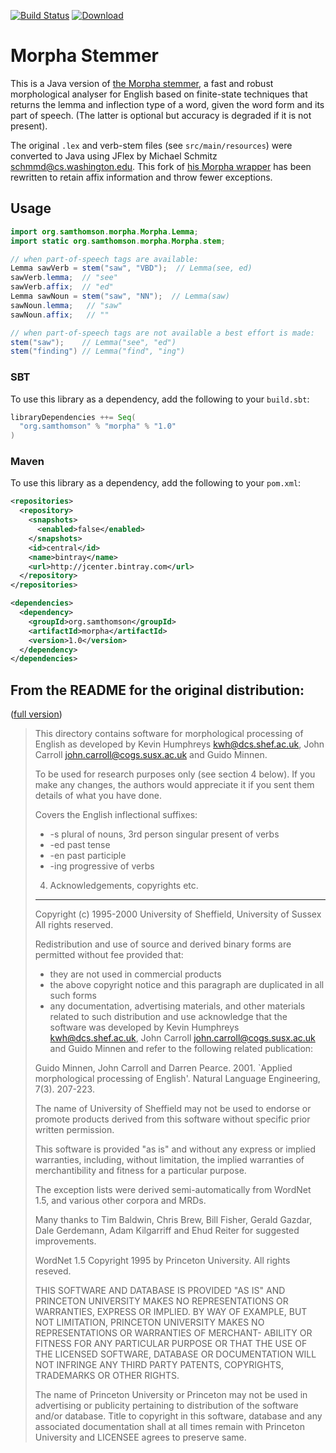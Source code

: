 [![Build Status](https://travis-ci.org/sammthomson/morpha.svg?branch=master)](https://travis-ci.org/sammthomson/morpha)
[ ![Download](https://api.bintray.com/packages/sammthomson/maven/morpha/images/download.svg) ](https://bintray.com/sammthomson/maven/morpha/_latestVersion)

# Morpha Stemmer

This is a Java version of [the Morpha stemmer](http://www.informatics.sussex.ac.uk/research/groups/nlp/carroll/morph.html),
a fast and robust morphological analyser for English based on finite-state
techniques that returns the lemma and inflection type of a word, given the word
form and its part of speech. (The latter is optional but accuracy is degraded
if it is not present).

The original `.lex` and verb-stem files (see `src/main/resources`) were converted to Java using JFlex by Michael Schmitz <schmmd@cs.washington.edu>.
This fork of [his Morpha wrapper](https://github.com/knowitall/morpha) has
been rewritten to retain affix information and throw fewer exceptions.


## Usage

```java
import org.samthomson.morpha.Morpha.Lemma;
import static org.samthomson.morpha.Morpha.stem;

// when part-of-speech tags are available:
Lemma sawVerb = stem("saw", "VBD");  // Lemma(see, ed)
sawVerb.lemma;  // "see"
sawVerb.affix;  // "ed"
Lemma sawNoun = stem("saw", "NN");  // Lemma(saw)
sawNoun.lemma;   // "saw"
sawNoun.affix;   // ""

// when part-of-speech tags are not available a best effort is made:
stem("saw");    // Lemma("see", "ed")
stem("finding") // Lemma("find", "ing")
```


### SBT
To use this library as a dependency, add the following to your `build.sbt`:
```sbt
libraryDependencies ++= Seq(
  "org.samthomson" % "morpha" % "1.0"
)
```


### Maven
To use this library as a dependency, add the following to your `pom.xml`:
```xml
<repositories>
  <repository>
    <snapshots>
      <enabled>false</enabled>
    </snapshots>
    <id>central</id>
    <name>bintray</name>
    <url>http://jcenter.bintray.com</url>
  </repository>
</repositories>
```
```xml
<dependencies>
  <dependency>
    <groupId>org.samthomson</groupId>
    <artifactId>morpha</artifactId>
    <version>1.0</version>
  </dependency>
</dependencies>
```

## From the README for the original distribution:
([full version](src/main/resources/README))

> This directory contains software for morphological processing of English
> as developed by Kevin Humphreys <kwh@dcs.shef.ac.uk>, John Carroll
> <john.carroll@cogs.susx.ac.uk> and Guido Minnen.
> 
> To be used for research purposes only (see section 4 below). If you make
> any changes, the authors would appreciate it if you sent them details of
> what you have done.
> 
> Covers the English inflectional suffixes:
> *    -s     plural of nouns, 3rd person singular present of verbs
> *    -ed    past tense
> *    -en    past participle
> *    -ing   progressive of verbs
>
> 4. Acknowledgements, copyrights etc.
> ------------------------------------
> 
> Copyright (c) 1995-2000 University of Sheffield, University of Sussex
> All rights reserved.
> 
> Redistribution and use of source and derived binary forms are
> permitted without fee provided that:
> 
>   - they are not used in commercial products
>   - the above copyright notice and this paragraph are duplicated in
>     all such forms
>   - any documentation, advertising materials, and other materials
>     related to such distribution and use acknowledge that the software
>     was developed by Kevin Humphreys <kwh@dcs.shef.ac.uk>, John
>     Carroll <john.carroll@cogs.susx.ac.uk> and Guido Minnen
>     and refer to the following related publication:
> 
>   Guido Minnen, John Carroll and Darren Pearce. 2001. `Applied
>   morphological processing of English'. Natural Language Engineering,
>   7(3). 207-223.
> 
> The name of University of Sheffield may not be used to endorse or
> promote products derived from this software without specific prior
> written permission.
>   
> This software is provided "as is" and without any express or implied
> warranties, including, without limitation, the implied warranties of
> merchantibility and fitness for a particular purpose.
> 
> The exception lists were derived semi-automatically from WordNet 1.5,
> and various other corpora and MRDs.
> 
> Many thanks to Tim Baldwin, Chris Brew, Bill Fisher, Gerald Gazdar,
> Dale Gerdemann, Adam Kilgarriff and Ehud Reiter for suggested
> improvements.
> 
> WordNet 1.5 Copyright 1995 by Princeton University.
> All rights reseved.
> 
> THIS SOFTWARE AND DATABASE IS PROVIDED "AS IS" AND PRINCETON
> UNIVERSITY MAKES NO REPRESENTATIONS OR WARRANTIES, EXPRESS OR IMPLIED.
> BY WAY OF EXAMPLE, BUT NOT LIMITATION, PRINCETON UNIVERSITY MAKES NO
> REPRESENTATIONS OR WARRANTIES OF MERCHANT- ABILITY OR FITNESS FOR ANY
> PARTICULAR PURPOSE OR THAT THE USE OF THE LICENSED SOFTWARE, DATABASE
> OR DOCUMENTATION WILL NOT INFRINGE ANY THIRD PARTY PATENTS,
> COPYRIGHTS, TRADEMARKS OR OTHER RIGHTS.
> 
> The name of Princeton University or Princeton may not be used in
> advertising or publicity pertaining to distribution of the software
> and/or database.  Title to copyright in this software, database and
> any associated documentation shall at all times remain with Princeton
> University and LICENSEE agrees to preserve same.
